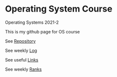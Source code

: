 # Operating System Course

 Operating Systems 2021-2
 
 This is my github page for OS course
 
 See [Repository](https://github.com/leonardfelix/os212/)
 
 See weekly [Log](TXT/mylog.txt)
 
 See useful [Links](links.md)
 
 See weekly [Ranks](TXT/myrank.txt)


